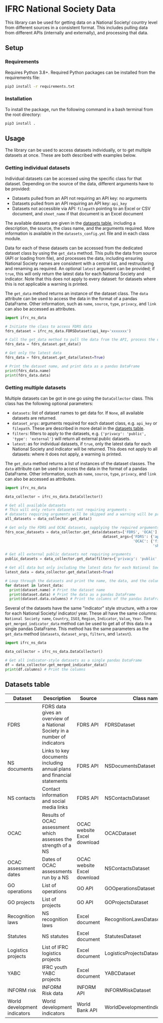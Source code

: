 # IFRC National Society Data

This library can be used for getting data on a National Society/ country level from different sources in a consistent format. This includes pulling data from different APIs (internally and externally), and processing that data.

## Setup

### Requirements

Requires Python 3.8+. Required Python packages can be installed from the requirements file:

```bash
pip3 install -r requirements.txt
```

### Installation

To install the package, run the following command in a bash terminal from the root directory:

```bash
pip3 install .
```

## Usage

The library can be used to access datasets individually, or to get multiple datasets at once. These are both described with examples below.


### Getting individual datasets

Individual datasets can be accessed using the specific class for that dataset. Depending on the source of the data, different arguments have to be provided:

- Datasets pulled from an API not requiring an API key: no arguments
- Datasets pulled from an API requiring an API key: ```api_key```
- Datasets not accessible via API: ```filepath``` pointing to an Excel or CSV document, and ```sheet_name``` if that document is an Excel document

The available datasets are given in the [datasets table](#datasets-table), including a description, the source, the class name, and the arguments required. More information is available in the ```datasets_config.yml``` file and in each class module.

Data for each of these datasets can be accessed from the dedicated dataset class by using the ```get_data``` method. This pulls the data from source (API or loading from file), and processes the data, including ensuring National Society names are consistent with a central list, and restructuring and renaming as required. An optional ```latest``` argument can be provided; if ```true```, this will only return the latest data for each National Society and indicator. Note that this does not apply to every dataset: for datasets where this is not applicable a warning is printed.

The ```get_data``` method returns an instance of the dataset class. The ```data``` attribute can be used to access the data in the format of a pandas DataFrame. Other information, such as ```name```, ```source```, ```type```, ```privacy```, and ```link``` can also be accessed as attributes.

```python
import ifrc_ns_data

# Initiate the class to access FDRS data
fdrs_dataset = ifrc_ns_data.FDRSDataset(api_key='xxxxxxx')

# Call the get_data method to pull the data from the API, process the data, and return the processed data
fdrs_data = fdrs_dataset.get_data()

# Get only the latest data
fdrs_data = fdrs_dataset.get_data(latest=True)

# Print the dataset name, and print data as a pandas DataFrame
print(fdrs_data.name)
print(fdrs_data.data)
```


### Getting multiple datasets

Multiple datasets can be got in one go using the ```DataCollector``` class. This class has the following optional parameters:

- ```datasets```: list of dataset names to get data for. If ```None```, all available datasets are returned.
- ```dataset_args```: arguments required for each dataset class, e.g. ```api_key``` or ```filepath```. These are described in more detail in the [datasets table](#datasets-table).
- ```filters```: filters to apply to the datasets, e.g. ```{'privacy': 'public', 'type': 'external'}``` will return all external public datasets.
- ```latest```: as for individual datasets, if ```true```, only the latest data for each National Society and indicator will be returned. This does not apply to all datasets: where it does not apply, a warning is printed.

The ```get_data``` method returns a list of instances of the dataset classes. The ```data``` attribute can be used to access the data in the format of a pandas DataFrame. Other information, such as ```name```, ```source```, ```type```, ```privacy```, and ```link``` can also be accessed as attributes.

```python
import ifrc_ns_data

data_collector = ifrc_ns_data.DataCollector()

# Get all available datasets
# This will only return datasets not requiring arguments -
# datasets requiring arguments will be skipped and a warning will be printed.
all_datasets = data_collector.get_data()

# Get only the FDRS and OCAC datasets, supplying the required arguments
fdrs_ocac_datasets = data_collector.get_data(datasets=['FDRS', 'OCAC'],
                                             dataset_args={'FDRS': {'api_key': 'xxxxxxxxx'},
                                                           'OCAC': {'filepath': 'my_downloaded_ocac_data.xlsx',
                                                                    'sheet_name': 'Sheet1'}})

# Get all external public datasets not requiring arguments
public_datasets = data_collector.get_data(filters={'privacy': 'public', 'type': 'external'})

# Get all data but only including the latest data for each National Society and indicator
latest_data = data_collector.get_data(latest=True)

# Loop through the datasets and print the name, the data, and the columns
for dataset in latest_data:
  print(dataset.name) # Print the dataset name
  print(dataset.data) # Print the data as a pandas DataFrame
  print(dataset.data.columns) # Print the columns of the pandas DataFrame
```

Several of the datasets have the same "indicator" style structure, with a row for each National Society/ indicator/ year. These all have the same columns: ```National Society name```, ```Country```, ```ISO3```, ```Region```, ```Indicator```, ```Value```, ```Year```. The ```get_merged_indicator_data``` method can be used to get all of this data in a single pandas DataFrame. This method has the same parameters as the ```get_data``` method (```datasets```, ```dataset_args```, ```filters```, and ```latest```).

```python
import ifrc_ns_data

data_collector = ifrc_ns_data.DataCollector()

# Get all indicator-style datasets as a single pandas DataFrame
df = data_collector.get_merged_indicator_data()
print(df.columns) # Print the columns
```

## Datasets table

| Dataset   |      Description      |      Source      |  Class name       | Arguments       |
|-----------|----------------------|------------------|------------------|-------------------|
| FDRS |  FDRS data gives an overview of a National Society in a number of indicators | FDRS API | FDRSDataset | api_key |
| NS documents | Links to key documents including annual plans and financial statements | FDRS API | NSDocumentsDataset | api_key |
| NS contacts | Contact information and social media links | FDRS API | NSContactsDataset | api_key |
| OCAC | Results of OCAC assessment which assesses the strength of a NS | OCAC website Excel download | OCACDataset | filename, sheet_name |
| OCAC assessment dates | Dates of OCAC assessments run by a NS | OCAC website Excel download | NSContactsDataset | filename, sheet_name |
| GO operations | List of operations | GO API | GOOperationsDataset | |
| GO projects | List of projects | GO API | GOProjectsDataset | |
| Recognition laws | NS recognition laws | Excel document | RecognitionLawsDataset | filename, sheet_name |
| Statutes | NS statutes | Excel document | StatutesDataset | filename, sheet_name |
| Logistics projects | List of IFRC logistics projects | Excel document | LogisticsProjectsDataset | filename, sheet_name |
| YABC | IFRC youth YABC projects | Excel document | YABCDataset | filename, sheet_name |
| INFORM risk | INFORM Risk data | INFORM API | INFORMRiskDataset | |
| World development indicators | World development indicators | World Bank API | WorldDevelopmentIndicatorsDataset | |
